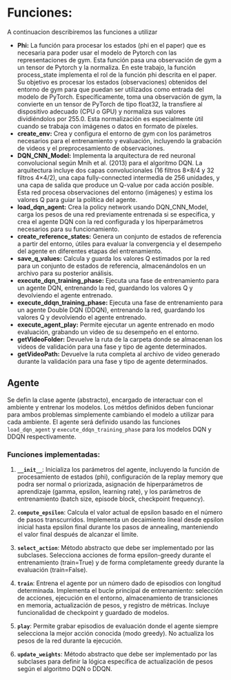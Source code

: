 # Funciones:

A continuacion describiremos las funciones a utilizar

* **Phi:** La función para procesar los estados (phi en el paper) que es necesaria para poder usar el modelo de Pytorch con las representaciones de gym. Esta función pasa una observación de gym a un tensor de Pytorch y la normaliza. En este trabajo, la función process_state implementa el rol de la función phi descrita en el paper. Su objetivo es procesar los estados (observaciones) obtenidos del entorno de gym para que puedan ser utilizados como entrada del modelo de PyTorch. Específicamente, toma una observación de gym, la convierte en un tensor de PyTorch de tipo float32, la transfiere al dispositivo adecuado (CPU o GPU) y normaliza sus valores dividiéndolos por 255.0. Esta normalización es especialmente útil cuando se trabaja con imágenes o datos en formato de píxeles.
* **create_env:** Crea y configura el entorno de gym con los parámetros necesarios para el entrenamiento y evaluación, incluyendo la grabación de videos y el preprocesamiento de observaciones.
* **DQN_CNN_Model:** Implementa la arquitectura de red neuronal convolucional según Mnih et al. (2013) para el algoritmo DQN. La arquitectura incluye dos capas convolucionales (16 filtros 8×8/4 y 32 filtros 4×4/2), una capa fully-connected intermedia de 256 unidades, y una capa de salida que produce un Q-value por cada acción posible. Esta red procesa observaciones del entorno (imágenes) y estima los valores Q para guiar la política del agente.
* **load_dqn_agent:** Crea la policy network usando DQN_CNN_Model, carga los pesos de una red previamente entrenada si se especifica, y crea el agente DQN con la red configurada y los hiperparámetros necesarios para su funcionamiento.
* **create_reference_states:** Genera un conjunto de estados de referencia a partir del entorno, útiles para evaluar la convergencia y el desempeño del agente en diferentes etapas del entrenamiento.
* **save_q_values:** Calcula y guarda los valores Q estimados por la red para un conjunto de estados de referencia, almacenándolos en un archivo para su posterior análisis.
* **execute_dqn_training_phase:** Ejecuta una fase de entrenamiento para un agente DQN, entrenando la red, guardando los valores Q y devolviendo el agente entrenado.
* **execute_ddqn_training_phase:** Ejecuta una fase de entrenamiento para un agente Double DQN (DDQN), entrenando la red, guardando los valores Q y devolviendo el agente entrenado.
* **execute_agent_play:** Permite ejecutar un agente entrenado en modo evaluación, grabando un video de su desempeño en el entorno.
* **getVideoFolder:** Devuelve la ruta de la carpeta donde se almacenan los videos de validación para una fase y tipo de agente determinados.
* **getVideoPath:** Devuelve la ruta completa al archivo de video generado durante la validación para una fase y tipo de agente determinados.

## Agente

Se defin la clase agente (abstracto), encargado de interactuar con el ambiente y entrenar los modelos. Los métdos definidos deben funcionar para ambos problemas simplemente cambiando el modelo a utilizar para cada ambiente.  El agente será definido usando las funciones `load_dqn_agent` y `execute_ddqn_training_phase` para los modelos DQN y DDQN respectivamente.

### Funciones implementadas:

1. **`__init__`**: Inicializa los parámetros del agente, incluyendo la función de procesamiento de estados (phi), configuración de la replay memory que podra ser normal o priorizada, asignación de hiperparámetros de aprendizaje (gamma, epsilon, learning rate), y los parámetros de entrenamiento (batch size, episode block, checkpoint frequency).

2. **`compute_epsilon`**: Calcula el valor actual de epsilon basado en el número de pasos transcurridos. Implementa un decaimiento lineal desde epsilon inicial hasta epsilon final durante los pasos de annealing, manteniendo el valor final después de alcanzar el límite.

3. **`select_action`**: Método abstracto que debe ser implementado por las subclases. Selecciona acciones de forma epsilon-greedy durante el entrenamiento (train=True) y de forma completamente greedy durante la evaluación (train=False).

4. **`train`**: Entrena el agente por un número dado de episodios con longitud determinada. Implementa el bucle principal de entrenamiento: selección de acciones, ejecución en el entorno, almacenamiento de transiciones en memoria, actualización de pesos, y registro de métricas. Incluye funcionalidad de checkpoint y guardado de modelos.

5. **`play`**: Permite grabar episodios de evaluación donde el agente siempre selecciona la mejor acción conocida (modo greedy). No actualiza los pesos de la red durante la ejecución.

6. **`update_weights`**: Método abstracto que debe ser implementado por las subclases para definir la lógica específica de actualización de pesos según el algoritmo DQN o DDQN.









